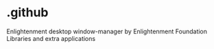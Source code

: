 # .github
Enlightenment desktop window-manager by Enlightenment Foundation Libraries and extra applications
